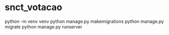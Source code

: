 # snct_votacao


python -m venv venv
python manage.py makemigrations
python manage.py migrate
python manage.py runserver
